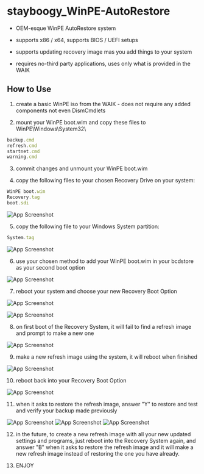 # stayboogy_WinPE-AutoRestore

- OEM-esque WinPE AutoRestore system

- supports x86 / x64, supports BIOS / UEFI setups

- supports updating recovery image mas you add things to your system

- requires no-third party applications, uses only what is provided in the WAIK

## How to Use

1) create a basic WinPE iso from the WAIK - does not require any added components not even DismCmdlets

2) mount your WinPE boot.wim and copy these files to WinPE\Windows\System32\

```javascript
backup.cmd
refresh.cmd
startnet.cmd
warning.cmd
```
3) commit changes and unmount your WinPE boot.wim

4) copy the following files to your chosen Recovery Drive on your system:

```javascript
WinPE boot.wim
Recovery.tag
boot.sdi
```
![App Screenshot](https://codeberg.org/stayboogy/stayboogy_WinPE-AutoRestore/raw/branch/main/Screenshots/screen-recdrive.png)


5) copy the following file to your Windows System partition:

```javascript
System.tag
```
![App Screenshot](https://codeberg.org/stayboogy/stayboogy_WinPE-AutoRestore/raw/branch/main/Screenshots/screen-sysdrive.png)


6) use your chosen method to add your WinPE boot.wim in your bcdstore as your second boot option

![App Screenshot](https://codeberg.org/stayboogy/stayboogy_WinPE-AutoRestore/raw/branch/main/Screenshots/screen-bcd.png)


7) reboot your system and choose your new Recovery Boot Option

![App Screenshot](https://codeberg.org/stayboogy/stayboogy_WinPE-AutoRestore/raw/branch/main/Screenshots/screen-bootm.png)

![App Screenshot](https://codeberg.org/stayboogy/stayboogy_WinPE-AutoRestore/raw/branch/main/Screenshots/screen-bootm1.png)


8) on first boot of the Recovery System, it will fail to find a refresh image and prompt to make a new one

![App Screenshot](https://codeberg.org/stayboogy/stayboogy_WinPE-AutoRestore/raw/branch/main/Screenshots/screen-firstboot.png)


9) make a new refresh image using the system, it will reboot when finished

![App Screenshot](https://codeberg.org/stayboogy/stayboogy_WinPE-AutoRestore/raw/branch/main/Screenshots/screen-imagesaved.png)


10) reboot back into your Recovery Boot Option

![App Screenshot](https://codeberg.org/stayboogy/stayboogy_WinPE-AutoRestore/raw/branch/main/Screenshots/screen-bootm1.png)


11) when it asks to restore the refresh image, answer "Y" to restore and test and verify your backup made previously

![App Screenshot](https://codeberg.org/stayboogy/stayboogy_WinPE-AutoRestore/raw/branch/main/Screenshots/screen-restorestart.png)
![App Screenshot](https://codeberg.org/stayboogy/stayboogy_WinPE-AutoRestore/raw/branch/main/Screenshots/screen-restore.png)
![App Screenshot](https://codeberg.org/stayboogy/stayboogy_WinPE-AutoRestore/raw/branch/main/Screenshots/screen-restoredone.png)


12) in the future, to create a new refresh image with all your new updated settings and programs, just reboot into the Recovery System again, and answer "B" when it asks to restore the refresh image and it will make a new refresh image instead of restoring the one you have already.

13) ENJOY